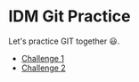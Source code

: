 # IDM Git Practice

Let's practice GIT together 😃.

- [Challenge 1](./challenges/challenge-1.md)
- [Challenge 2](./challenges/challenge-2/challenge-2.md)
